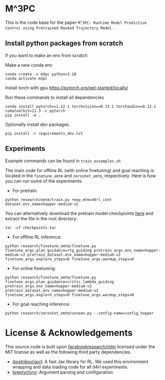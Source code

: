 # M^3PC
This is the code base for the paper `M^3PC: Runtime Model Predictive Control using Pretrained Masked Trajectory Model`.


## Install python packages from scratch
If you want to make an env from scratch

Make a new conda env
```
conda create -n m3pc python=3.10
conda activate m3pc
```

Install torch with gpu
https://pytorch.org/get-started/locally/


Run these commands to install all dependencies
```
conda install pytorch==1.12.1 torchvision==0.13.1 torchaudio==0.12.1 cudatoolkit=11.3 -c pytorch
pip install -e .
```

Optionally install dev packages.
```
pip install -r requirements_dev.txt
```

## Experiments

Example commands can be found in `train_exsamples.sh`

The main code for offline RL (with online finetuning) and goal reaching is located in the `finetune_omtm` and `zeroshot_omtm`, respectively. Here is how you can run some of the experiments.
 * For pretrain: 
 ```
 python research/omtm/train.py +exp_mtm=d4rl_cont dataset.env_name=hopper-medium-v2 
 ```
 You can alternatively download the pretrain model checkpoints [here](https://polybox.ethz.ch/index.php/s/UBaK1WwziIpxl4d) and extract the file in the root directory:
 ```
 tar -xf checkpoints.tar 
 ```
 * For offline RL inference:
 ```
 python research/finetune_omtm/finetune.py finetune_args.plan_guidance=rtg_guiding pretrain_args.env_name=hopper-medium-v2 pretrain_dataset.env_name=hopper-medium-v2 finetune_args.explore_steps=0 finetune_args.warmup_steps=0
 ```
 * For online finetuning:
 ```
 python research/finetune_omtm/finetune.py finetune_args.plan_guidance=critic_lambda_guiding pretrain_args.env_name=hopper-medium-v2 pretrain_dataset.env_name=hopper-medium-v2 finetune_args.explore_steps=0 finetune_args.warmup_steps=0
 ```

 * For goal reaching inference:
 ```
 python research/zeroshot_omtm/unseen.py --config-name=config_hopper
 ```

# License & Acknowledgements
This source code is built upon [facebookresearch/mtm](https://github.com/facebookresearch/mtm) licensed under the MIT license as well as the following third party dependencies.
 * [ikostrikov/jaxrl](https://github.com/ikostrikov/jaxrl): A fast Jax library for RL. We used this environment wrapping and data loading code for all d4rl experiments.
 * [brentyi/tyro](https://github.com/brentyi/tyro): Argument parsing and configuration
